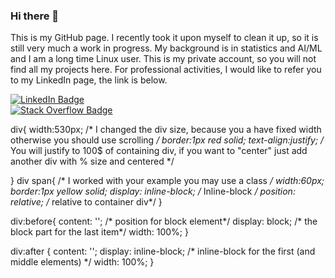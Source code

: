 ### Hi there 👋

This is my GitHub page. I recently took it upon myself to clean it up, so it is still very much a work in progress. My background is in statistics and AI/ML and I am a long time Linux user. This is my private account, so you will not find all my projects here. For professional activities, I would like to refer you to my LinkedIn page, the link is below. 


<div id="container", text-align: justify>
  <div class="box1">
    <a href="https://www.linkedin.com/in/pietergeelen/">
      <img src="https://img.shields.io/badge/LinkedIn-blue?style=for-the-badge&logo=linkedin&logoColor=white" alt="LinkedIn Badge"/>
    </a>
  </div>
  <div class="box2">
    <a href="https://stackoverflow.com/users/10093446/pieter-geelen">
      <img src="https://img.shields.io/badge/stackoverflow-orange?style=for-the-badge&logo=stackoverflow&logoColor=white" alt="Stack Overflow Badge"/>
    </a>
  </div>
  <div class="box3">
    <img src="https://komarev.com/ghpvc/?username=psmgeelen&style=flat-square&color=blue" alt=""/></div>
  <span class="stretch">
  </span>
</div>


div{
    width:530px; /* I changed the div size, because you a have fixed width otherwise you should use scrolling */
    border:1px red solid;
    text-align:justify;    /* You will justify to 100$ of containing div, if you want to "center" just add another div with % size and centered */

}
div span{ /* I worked with your example you may use a class */
    width:60px;
    border:1px yellow solid;
    display: inline-block; /* Inline-block */ 
    position: relative; /* relative to container div*/
}

div:before{
    content: ''; /* position for block element*/
    display: block; /* the block part for the last item*/
    width: 100%;
}

div:after {
    content: '';
    display: inline-block; /* inline-block for the first (and middle elements) */
    width: 100%;
}

<!--
**psmgeelen/psmgeelen** is a ✨ _special_ ✨ repository because its `README.md` (this file) appears on your GitHub profile.

Here are some ideas to get you started:

- 🔭 I’m currently working on ...
- 🌱 I’m currently learning ...
- 👯 I’m looking to collaborate on ...
- 🤔 I’m looking for help with ...
- 💬 Ask me about ...
- 📫 How to reach me: ...
- 😄 Pronouns: ...
- ⚡ Fun fact: ...
-->
